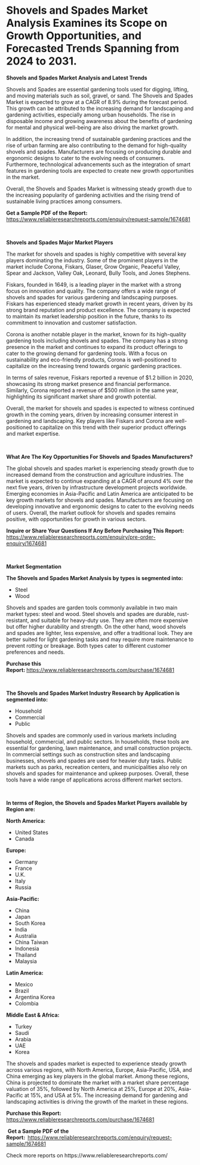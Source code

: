 <p><h1>Shovels and Spades Market Analysis Examines its Scope on Growth Opportunities, and Forecasted Trends Spanning from 2024 to 2031.</h1></p><p><strong>Shovels and Spades Market Analysis and Latest Trends</strong></p>
<p><p>Shovels and Spades are essential gardening tools used for digging, lifting, and moving materials such as soil, gravel, or sand. The Shovels and Spades Market is expected to grow at a CAGR of 8.9% during the forecast period. This growth can be attributed to the increasing demand for landscaping and gardening activities, especially among urban households. The rise in disposable income and growing awareness about the benefits of gardening for mental and physical well-being are also driving the market growth.</p><p>In addition, the increasing trend of sustainable gardening practices and the rise of urban farming are also contributing to the demand for high-quality shovels and spades. Manufacturers are focusing on producing durable and ergonomic designs to cater to the evolving needs of consumers. Furthermore, technological advancements such as the integration of smart features in gardening tools are expected to create new growth opportunities in the market.</p><p>Overall, the Shovels and Spades Market is witnessing steady growth due to the increasing popularity of gardening activities and the rising trend of sustainable living practices among consumers.</p></p>
<p><strong>Get a Sample PDF of the Report:&nbsp;</strong> <a href="https://www.reliableresearchreports.com/enquiry/request-sample/1674681">https://www.reliableresearchreports.com/enquiry/request-sample/1674681</a></p>
<p>&nbsp;</p>
<p><strong>Shovels and Spades Major Market Players</strong></p>
<p><p>The market for shovels and spades is highly competitive with several key players dominating the industry. Some of the prominent players in the market include Corona, Fiskars, Glaser, Grow Organic, Peaceful Valley, Spear and Jackson, Valley Oak, Leonard, Bully Tools, and Jones Stephens.</p><p>Fiskars, founded in 1649, is a leading player in the market with a strong focus on innovation and quality. The company offers a wide range of shovels and spades for various gardening and landscaping purposes. Fiskars has experienced steady market growth in recent years, driven by its strong brand reputation and product excellence. The company is expected to maintain its market leadership position in the future, thanks to its commitment to innovation and customer satisfaction.</p><p>Corona is another notable player in the market, known for its high-quality gardening tools including shovels and spades. The company has a strong presence in the market and continues to expand its product offerings to cater to the growing demand for gardening tools. With a focus on sustainability and eco-friendly products, Corona is well-positioned to capitalize on the increasing trend towards organic gardening practices.</p><p>In terms of sales revenue, Fiskars reported a revenue of $1.2 billion in 2020, showcasing its strong market presence and financial performance. Similarly, Corona reported a revenue of $500 million in the same year, highlighting its significant market share and growth potential.</p><p>Overall, the market for shovels and spades is expected to witness continued growth in the coming years, driven by increasing consumer interest in gardening and landscaping. Key players like Fiskars and Corona are well-positioned to capitalize on this trend with their superior product offerings and market expertise.</p></p>
<p>&nbsp;</p>
<p><strong>What Are The Key Opportunities For Shovels and Spades Manufacturers?</strong></p>
<p><p>The global shovels and spades market is experiencing steady growth due to increased demand from the construction and agriculture industries. The market is expected to continue expanding at a CAGR of around 4% over the next five years, driven by infrastructure development projects worldwide. Emerging economies in Asia-Pacific and Latin America are anticipated to be key growth markets for shovels and spades. Manufacturers are focusing on developing innovative and ergonomic designs to cater to the evolving needs of users. Overall, the market outlook for shovels and spades remains positive, with opportunities for growth in various sectors.</p></p>
<p><strong>Inquire or Share Your Questions If Any Before Purchasing This Report:</strong> <a href="https://www.reliableresearchreports.com/enquiry/pre-order-enquiry/1674681">https://www.reliableresearchreports.com/enquiry/pre-order-enquiry/1674681</a></p>
<p>&nbsp;</p>
<p><strong>Market Segmentation</strong></p>
<p><strong>The Shovels and Spades Market Analysis by types is segmented into:</strong></p>
<p><ul><li>Steel</li><li>Wood</li></ul></p>
<p><p>Shovels and spades are garden tools commonly available in two main market types: steel and wood. Steel shovels and spades are durable, rust-resistant, and suitable for heavy-duty use. They are often more expensive but offer higher durability and strength. On the other hand, wood shovels and spades are lighter, less expensive, and offer a traditional look. They are better suited for light gardening tasks and may require more maintenance to prevent rotting or breakage. Both types cater to different customer preferences and needs.</p></p>
<p><strong>Purchase this Report:&nbsp;</strong><a href="https://www.reliableresearchreports.com/purchase/1674681">https://www.reliableresearchreports.com/purchase/1674681</a></p>
<p>&nbsp;</p>
<p><strong>The Shovels and Spades Market Industry Research by Application is segmented into:</strong></p>
<p><ul><li>Household</li><li>Commercial</li><li>Public</li></ul></p>
<p><p>Shovels and spades are commonly used in various markets including household, commercial, and public sectors. In households, these tools are essential for gardening, lawn maintenance, and small construction projects. In commercial settings such as construction sites and landscaping businesses, shovels and spades are used for heavier duty tasks. Public markets such as parks, recreation centers, and municipalities also rely on shovels and spades for maintenance and upkeep purposes. Overall, these tools have a wide range of applications across different market sectors.</p></p>
<p>&nbsp;</p>
<p><strong>In terms of Region, the Shovels and Spades Market Players available by Region are:</strong></p>
<p>
    <p> <strong> North America: </strong>
        <ul>
            <li>United States</li>
            <li>Canada</li>
        </ul>
        </p> 
    <p> <strong> Europe: </strong>
        <ul>
            <li>Germany</li>
            <li>France</li>
            <li>U.K.</li>
            <li>Italy</li>
            <li>Russia</li>
        </ul>
        </p> 
    <p> <strong> Asia-Pacific: </strong>
        <ul>
            <li>China</li>
            <li>Japan</li>
            <li>South Korea</li>
            <li>India</li>
            <li>Australia</li>
            <li>China Taiwan</li>
            <li>Indonesia</li>
            <li>Thailand</li>
            <li>Malaysia</li>
        </ul>
        </p> 
    <p> <strong> Latin America: </strong>
        <ul>
            <li>Mexico</li>
            <li>Brazil</li>
            <li>Argentina Korea</li>
            <li>Colombia</li>
        </ul>
        </p> 
    <p> <strong> Middle East & Africa: </strong>
        <ul>
            <li>Turkey</li>
            <li>Saudi</li>
            <li>Arabia</li>
            <li>UAE</li>
            <li>Korea</li>
        </ul>
    </p>
    </p>
<p><p>The shovels and spades market is expected to experience steady growth across various regions, with North America, Europe, Asia-Pacific, USA, and China emerging as key players in the global market. Among these regions, China is projected to dominate the market with a market share percentage valuation of 35%, followed by North America at 25%, Europe at 20%, Asia-Pacific at 15%, and USA at 5%. The increasing demand for gardening and landscaping activities is driving the growth of the market in these regions.</p></p>
<p><strong>Purchase this Report: </strong><a href="https://www.reliableresearchreports.com/purchase/1674681">https://www.reliableresearchreports.com/purchase/1674681</a></p>
<p>&nbsp;<strong>Get a Sample PDF of the Report:&nbsp;&nbsp;</strong><a href="https://www.reliableresearchreports.com/enquiry/request-sample/1674681">https://www.reliableresearchreports.com/enquiry/request-sample/1674681</a></p>
<p><strong></strong></p>
<p>Check more reports on https://www.reliableresearchreports.com/</p>